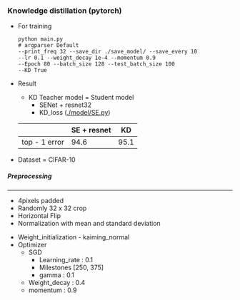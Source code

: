 ### Knowledge distillation (pytorch)

- For training

  ```
  python main.py 
  # argparser Default 
  --print_freq 32 --save_dir ./save_model/ --save_every 10
  --lr 0.1 --weight_decay 1e-4 --momentum 0.9 
  --Epoch 80 --batch_size 128 --test_batch_size 100 
  --KD True 
  ```

- Result 

  - KD Teacher model = Student model 
    - SENet + resnet32 
    - KD_loss ([./model/SE.py](https://github.com/LEEYEONSU/pytorch--Knowledge_Distillation/blob/main/model/SE.py)) 

  |               | SE + resnet | KD   |
  | ------------- | ----------- | ---- |
  | top - 1 error | 94.6        | 95.1 |

  

- Dataset = CIFAR-10

  

##### Preprocessing

---

**<Data augmentation>**

- 4pixels padded
- Randomly 32 x 32 crop
- Horizontal Flip
- Normalization with mean and standard deviation



**<Parameter>**

- Weight_initialization - kaiming_normal
- Optimizer
  - SGD
    - Learning_rate : 0.1
    - Milestones [250, 375]
    - gamma : 0.1
  - Weight_decay : 0.4
  - momentum : 0.9

